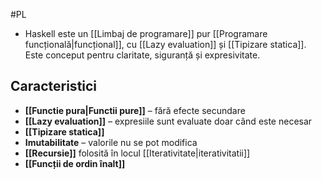 #PL
- Haskell este un [[Limbaj de programare]] pur [[Programare funcțională|funcțional]], cu [[Lazy evaluation]] și [[Tipizare statica]]. Este conceput pentru claritate, siguranță și expresivitate.

## Caracteristici

- **[[Functie pura|Functii pure]]** – fără efecte secundare
- **[[Lazy evaluation]]** – expresiile sunt evaluate doar când este necesar
- **[[Tipizare statica]]**
- **Imutabilitate** – valorile nu se pot modifica
- **[[Recursie]]** folosită în locul [[Iterativitate|iterativitatii]]
- **[[Funcții de ordin înalt]]** 